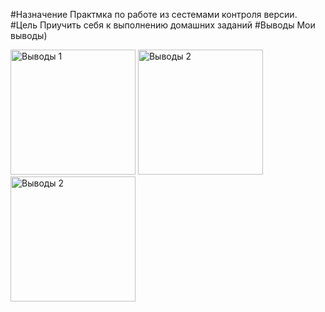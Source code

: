 #Назначение
Практмка по работе из сестемами контроля версии.
#Цель
Приучить себя к выполнению домашних заданий
#Выводы
Мои выводы)

<img src="https://hsto.org/files/a02/e0d/763/a02e0d7632404276a6eb6eb3c50a7505.jpg" width="200" alt="Выводы 1"/>

<img src="http://risovach.ru/upload/2013/03/mem/kosmos-ohuenno_14308608_orig_.jpeg" width="200" alt="Выводы 2"/>

<img src="http://www.meteovesti.ru/pictures/63548040686.jpg" width="200" alt="Выводы 2"/>
